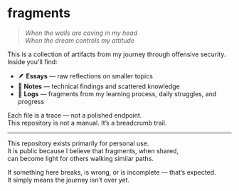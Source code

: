 # fragments

> _When the walls are caving in my head_  
> _When the dream controls my attitude_

This is a collection of artifacts from my journey through offensive security.  
Inside you'll find:
 
- 🪶 **Essays** — raw reflections on smaller topics 
- 📓 **Notes** — technical findings and scattered knowledge  
- 📑 **Logs** — fragments from my learning process, daily struggles, and progress

Each file is a trace — not a polished endpoint.  
This repository is not a manual. It’s a breadcrumb trail.

---

This repository exists primarily for personal use.  
It is public because I believe that fragments, when shared,  
can become light for others walking similar paths.  

If something here breaks, is wrong, or is incomplete — that’s expected.  
It simply means the journey isn’t over yet.
